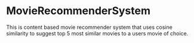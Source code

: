 # MovieRecommenderSystem
This is content based movie recommender system that uses cosine similarity to suggest top 5 most similar movies to a users movie of choice.

